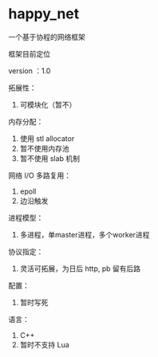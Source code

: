# happy_net
一个基于协程的网络框架


框架目前定位

version ：1.0

拓展性：
1. 可模块化（暂不）

内存分配：
1. 使用 stl allocator
2. 暂不使用内存池
3. 暂不使用 slab 机制

网络 I/O 多路复用：
1. epoll
2. 边沿触发

进程模型：
1. 多进程，单master进程，多个worker进程

协议指定：
1. 灵活可拓展，为日后 http, pb 留有后路

配置：
1. 暂时写死

语言：
1. C++
2. 暂时不支持 Lua